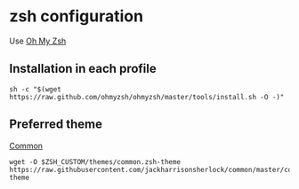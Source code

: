 # zsh configuration
Use [Oh My Zsh](https://ohmyz.sh/#install)

## Installation in each profile
```
sh -c "$(wget https://raw.github.com/ohmyzsh/ohmyzsh/master/tools/install.sh -O -)"
```
## Preferred theme
[Common](https://github.com/jackharrisonsherlock/common)
```
wget -O $ZSH_CUSTOM/themes/common.zsh-theme https://raw.githubusercontent.com/jackharrisonsherlock/common/master/common.zsh-theme
```
